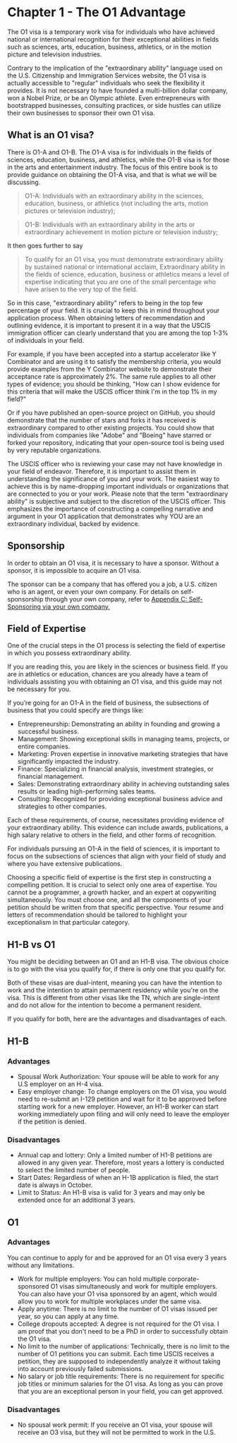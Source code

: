 # Chapter 1 - The O1 Advantage

The O1 visa is a temporary work visa for individuals who have achieved national or international recognition for their exceptional abilities in fields such as sciences, arts, education, business, athletics, or in the motion picture and television industries.

Contrary to the implication of the "extraordinary ability" language used on the U.S. Citizenship and Immigration Services website, the O1 visa is actually accessible to "regular" individuals who seek the flexibility it provides. It is not necessary to have founded a multi-billion dollar company, won a Nobel Prize, or be an Olympic athlete. Even entrepreneurs with bootstrapped businesses, consulting practices, or side hustles can utilize their own businesses to sponsor their own O1 visa.

## What is an O1 visa?

There is O1-A and O1-B. The O1-A visa is for individuals in the fields of sciences, education, business, and athletics, while the O1-B visa is for those in the arts and entertainment industry. The focus of this entire book is to provide guidance on obtaining the O1-A visa, and that is what we will be discussing.

> O1-A: Individuals with an extraordinary ability in the sciences, education, business, or athletics (not including the arts, motion pictures or television industry);

> O1-B: Individuals with an extraordinary ability in the arts or extraordinary achievement in motion picture or television industry;

It then goes further to say

> To qualify for an O1 visa, you must demonstrate extraordinary ability by sustained national or international acclaim, Extraordinary ability in the fields of science, education, business or athletics means a level of expertise indicating that you are one of the small percentage who have arisen to the very top of the field.

So in this case, "extraordinary ability" refers to being in the top few percentage of your field. It is crucial to keep this in mind throughout your application process. When obtaining letters of recommendation and outlining evidence, it is important to present it in a way that the USCIS immigration officer can clearly understand that you are among the top 1-3% of individuals in your field.

For example, if you have been accepted into a startup accelerator like Y Combinator and are using it to satisfy the membership criteria, you would provide examples from the Y Combinator website to demonstrate their acceptance rate is approximately 2%. The same rule applies to all other types of evidence; you should be thinking, "How can I show evidence for this criteria that will make the USCIS officer think I'm in the top 1% in my field?"

Or if you have published an open-source project on GitHub, you should demonstrate that the number of stars and forks it has received is extraordinary compared to other existing projects. You could show that individuals from companies like "Adobe" and "Boeing" have starred or forked your repository, indicating that your open-source tool is being used by very reputable organizations.

The USCIS officer who is reviewing your case may not have knowledge in your field of endeavor. Therefore, it is important to assist them in understanding the significance of you and your work. The easiest way to achieve this is by name-dropping important individuals or organizations that are connected to you or your work. Please note that the term "extraordinary ability" is subjective and subject to the discretion of the USCIS officer. This emphasizes the importance of constructing a compelling narrative and argument in your O1 application that demonstrates why YOU are an extraordinary individual, backed by evidence.

## Sponsorship

In order to obtain an O1 visa, it is necessary to have a sponsor. Without a sponsor, it is impossible to acquire an O1 visa.

The sponsor can be a company that has offered you a job, a U.S. citizen who is an agent, or even your own company. For details on self-sponsorship through your own company, refer to [Appendix C: Self-Sponsoring via your own company.](../group-2/appendix-a-making-a-case-for-venture-capital-as-an-award.md)

## Field of Expertise

One of the crucial steps in the O1 process is selecting the field of expertise in which you possess extraordinary ability.

If you are reading this, you are likely in the sciences or business field. If you are in athletics or education, chances are you already have a team of individuals assisting you with obtaining an O1 visa, and this guide may not be necessary for you.

If you’re going for an O1-A in the field of business, the subsections of business that you could specify are things like:

* Entrepreneurship: Demonstrating an ability in founding and growing a successful business.
* Management: Showing exceptional skills in managing teams, projects, or entire companies.
* Marketing: Proven expertise in innovative marketing strategies that have significantly impacted the industry.
* Finance: Specializing in financial analysis, investment strategies, or financial management.
* Sales: Demonstrating extraordinary ability in achieving outstanding sales results or leading high-performing sales teams.
* Consulting: Recognized for providing exceptional business advice and strategies to other companies.

Each of these requirements, of course, necessitates providing evidence of your extraordinary ability. This evidence can include awards, publications, a high salary relative to others in the field, and other forms of recognition.

For individuals pursuing an O1-A in the field of sciences, it is important to focus on the subsections of sciences that align with your field of study and where you have extensive publications.

Choosing a specific field of expertise is the first step in constructing a compelling petition. It is crucial to select only one area of expertise. You cannot be a programmer, a growth hacker, and an expert at copywriting simultaneously. You must choose one, and all the components of your petition should be written from that specific perspective. Your resume and letters of recommendation should be tailored to highlight your exceptionalism in that particular category.

## H1-B vs O1

You might be deciding between an O1 and an H1-B visa. The obvious choice is to go with the visa you qualify for, if there is only one that you qualify for.

Both of these visas are dual-intent, meaning you can have the intention to work and the intention to attain permanent residency while you're on the visa. This is different from other visas like the TN, which are single-intent and do not allow for the intention to become a permanent resident.

If you qualify for both, here are the advantages and disadvantages of each.

## H1-B

### Advantages

* Spousal Work Authorization: Your spouse will be able to work for any U.S employer on an H-4 visa.
* Easy employer change: To change employers on the O1 visa, you would need to re-submit an I-129 petition and wait for it to be approved before starting work for a new employer. However, an H1-B worker can start working immediately upon filing and will only need to leave the employer if the petition is denied.

### Disadvantages

* Annual cap and lottery: Only a limited number of H1-B petitions are allowed in any given year. Therefore, most years a lottery is conducted to select the limited number of people.
* Start Dates: Regardless of when an H-1B application is filed, the start date is always in October.
* Limit to Status: An H1-B visa is valid for 3 years and may only be extended once for an additional 3 years.

## O1

### Advantages

You can continue to apply for and be approved for an O1 visa every 3 years without any limitations.

* Work for multiple employers: You can hold multiple corporate-sponsored O1 visas simultaneously and work for multiple employers. You can also have your O1 visa sponsored by an agent, which would allow you to work for multiple workplaces under the same visa.
* Apply anytime: There is no limit to the number of O1 visas issued per year, so you can apply at any time.
* College dropouts accepted: A degree is not required for the O1 visa. I am proof that you don't need to be a PhD in order to successfully obtain the O1 visa.
* No limit to the number of applications: Technically, there is no limit to the number of O1 petitions you can submit. Each time USCIS receives a petition, they are supposed to independently analyze it without taking into account previously failed submissions.
* No salary or job title requirements: There is no requirement for specific job titles or minimum salaries for the O1 visa. As long as you can prove that you are an exceptional person in your field, you can get approved.

### Disadvantages

* No spousal work permit: If you receive an O1 visa, your spouse will receive an O3 visa, but they will not be permitted to work in the U.S.
